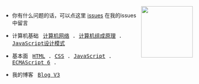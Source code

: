 <img align="right" height="137px" src="https://github-readme-stats.vercel.app/api?username=yayxs&hide_title=true&hide_border=true&show_icons=true&include_all_commits=true&line_height=21&bg_color=0,EC6C6C,FFD479,FFFC79,73FA79&theme=graywhite&locale=cn" />

- 你有什么问题的话，可以点这里 [issues](https://github.com/yayxs/issues) 在我的issues中留言
- <p align="left">
  <span>计算机基础&nbsp;&nbsp;</span>
  <samp>
    <a href="https://github.com/yayxs/computer-network-learn" target="_blank">计算机网络</a> .
    <a href="https://github.com/yayxs/computer-organization-learn" target="_blank">计算机组成原理</a> . 
    <a href="https://github.com/yayxs/design-patterns-learn" target="_blank">JavaScript设计模式</a>
  </samp>
</p>

- <p align="left">
  <span>基本面&nbsp;&nbsp;</span>
  <samp>
    <a href="https://github.com/yayxs/html-learn" target="_blank">HTML</a> .
    <a href="https://github.com/yayxs/css-learn" target="_blank">CSS</a> .
    <a href="https://github.com/yayxs/javascript-learn" target="_blank">JavaScript</a> .
    <a href="https://github.com/yayxs/es6-learn" target="_blank">ECMAScript 6</a> .
    
  </samp>
</p>

- <p align="left">
  <span>我的博客&nbsp;&nbsp;</span>
  <samp>
    <a href="https://github.com/yayxs/blog" target="_blank">Blog V3</a> 
  </samp>
</p>



